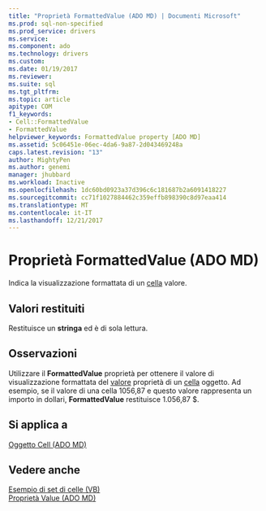 ```yaml
---
title: "Proprietà FormattedValue (ADO MD) | Documenti Microsoft"
ms.prod: sql-non-specified
ms.prod_service: drivers
ms.service: 
ms.component: ado
ms.technology: drivers
ms.custom: 
ms.date: 01/19/2017
ms.reviewer: 
ms.suite: sql
ms.tgt_pltfrm: 
ms.topic: article
apitype: COM
f1_keywords:
- Cell::FormattedValue
- FormattedValue
helpviewer_keywords: FormattedValue property [ADO MD]
ms.assetid: 5c06451e-06ec-4da6-9a87-2d043469248a
caps.latest.revision: "13"
author: MightyPen
ms.author: genemi
manager: jhubbard
ms.workload: Inactive
ms.openlocfilehash: 1dc60bd0923a37d396c6c181687b2a6091418227
ms.sourcegitcommit: cc71f1027884462c359effb898390c8d97eaa414
ms.translationtype: MT
ms.contentlocale: it-IT
ms.lasthandoff: 12/21/2017
---
```

# <a name="formattedvalue-property-ado-md"></a>Proprietà FormattedValue (ADO MD)
Indica la visualizzazione formattata di un [cella](../../../ado/reference/ado-md-api/cell-object-ado-md.md) valore.  
  
## <a name="return-values"></a>Valori restituiti  
 Restituisce un **stringa** ed è di sola lettura.  
  
## <a name="remarks"></a>Osservazioni  
 Utilizzare il **FormattedValue** proprietà per ottenere il valore di visualizzazione formattata del [valore](../../../ado/reference/ado-md-api/value-property-ado-md.md) proprietà di un [cella](../../../ado/reference/ado-md-api/cell-object-ado-md.md) oggetto. Ad esempio, se il valore di una cella 1056,87 e questo valore rappresenta un importo in dollari, **FormattedValue** restituisce 1.056,87 $.  
  
## <a name="applies-to"></a>Si applica a  
 [Oggetto Cell (ADO MD)](../../../ado/reference/ado-md-api/cell-object-ado-md.md)  
  
## <a name="see-also"></a>Vedere anche  
 [Esempio di set di celle (VB)](../../../ado/reference/ado-md-api/cellset-example-vb.md)   
 [Proprietà Value (ADO MD)](../../../ado/reference/ado-md-api/value-property-ado-md.md)
